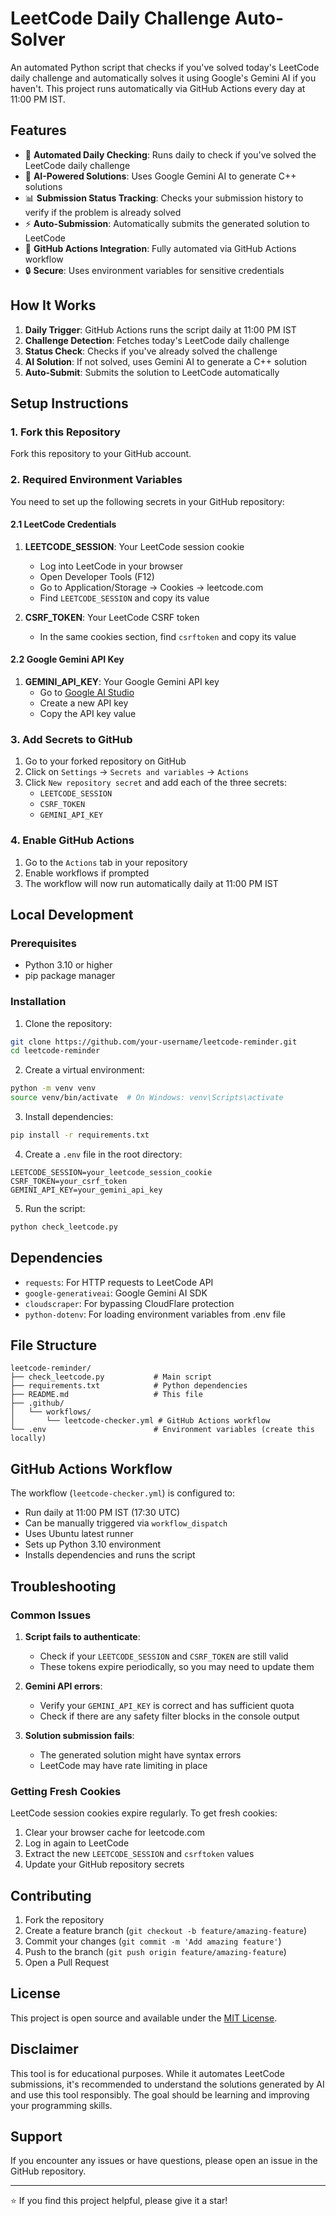 # LeetCode Daily Challenge Auto-Solver

An automated Python script that checks if you've solved today's LeetCode daily challenge and automatically solves it using Google's Gemini AI if you haven't. This project runs automatically via GitHub Actions every day at 11:00 PM IST.

## Features

- 🤖 **Automated Daily Checking**: Runs daily to check if you've solved the LeetCode daily challenge
- 🧠 **AI-Powered Solutions**: Uses Google Gemini AI to generate C++ solutions
- 📊 **Submission Status Tracking**: Checks your submission history to verify if the problem is already solved
- ⚡ **Auto-Submission**: Automatically submits the generated solution to LeetCode
- 🔄 **GitHub Actions Integration**: Fully automated via GitHub Actions workflow
- 🔒 **Secure**: Uses environment variables for sensitive credentials

## How It Works

1. **Daily Trigger**: GitHub Actions runs the script daily at 11:00 PM IST
2. **Challenge Detection**: Fetches today's LeetCode daily challenge
3. **Status Check**: Checks if you've already solved the challenge
4. **AI Solution**: If not solved, uses Gemini AI to generate a C++ solution
5. **Auto-Submit**: Submits the solution to LeetCode automatically

## Setup Instructions

### 1. Fork this Repository

Fork this repository to your GitHub account.

### 2. Required Environment Variables

You need to set up the following secrets in your GitHub repository:

#### 2.1 LeetCode Credentials

1. **LEETCODE_SESSION**: Your LeetCode session cookie
   - Log into LeetCode in your browser
   - Open Developer Tools (F12)
   - Go to Application/Storage → Cookies → leetcode.com
   - Find `LEETCODE_SESSION` and copy its value

2. **CSRF_TOKEN**: Your LeetCode CSRF token
   - In the same cookies section, find `csrftoken` and copy its value

#### 2.2 Google Gemini API Key

1. **GEMINI_API_KEY**: Your Google Gemini API key
   - Go to [Google AI Studio](https://aistudio.google.com/)
   - Create a new API key
   - Copy the API key value

### 3. Add Secrets to GitHub

1. Go to your forked repository on GitHub
2. Click on `Settings` → `Secrets and variables` → `Actions`
3. Click `New repository secret` and add each of the three secrets:
   - `LEETCODE_SESSION`
   - `CSRF_TOKEN`
   - `GEMINI_API_KEY`

### 4. Enable GitHub Actions

1. Go to the `Actions` tab in your repository
2. Enable workflows if prompted
3. The workflow will now run automatically daily at 11:00 PM IST

## Local Development

### Prerequisites

- Python 3.10 or higher
- pip package manager

### Installation

1. Clone the repository:
```bash
git clone https://github.com/your-username/leetcode-reminder.git
cd leetcode-reminder
```

2. Create a virtual environment:
```bash
python -m venv venv
source venv/bin/activate  # On Windows: venv\Scripts\activate
```

3. Install dependencies:
```bash
pip install -r requirements.txt
```

4. Create a `.env` file in the root directory:
```env
LEETCODE_SESSION=your_leetcode_session_cookie
CSRF_TOKEN=your_csrf_token
GEMINI_API_KEY=your_gemini_api_key
```

5. Run the script:
```bash
python check_leetcode.py
```

## Dependencies

- `requests`: For HTTP requests to LeetCode API
- `google-generativeai`: Google Gemini AI SDK
- `cloudscraper`: For bypassing CloudFlare protection
- `python-dotenv`: For loading environment variables from .env file

## File Structure

```
leetcode-reminder/
├── check_leetcode.py           # Main script
├── requirements.txt            # Python dependencies
├── README.md                   # This file
├── .github/
│   └── workflows/
│       └── leetcode-checker.yml # GitHub Actions workflow
└── .env                        # Environment variables (create this locally)
```

## GitHub Actions Workflow

The workflow (`leetcode-checker.yml`) is configured to:
- Run daily at 11:00 PM IST (17:30 UTC)
- Can be manually triggered via `workflow_dispatch`
- Uses Ubuntu latest runner
- Sets up Python 3.10 environment
- Installs dependencies and runs the script

## Troubleshooting

### Common Issues

1. **Script fails to authenticate**:
   - Check if your `LEETCODE_SESSION` and `CSRF_TOKEN` are still valid
   - These tokens expire periodically, so you may need to update them

2. **Gemini API errors**:
   - Verify your `GEMINI_API_KEY` is correct and has sufficient quota
   - Check if there are any safety filter blocks in the console output

3. **Solution submission fails**:
   - The generated solution might have syntax errors
   - LeetCode may have rate limiting in place

### Getting Fresh Cookies

LeetCode session cookies expire regularly. To get fresh cookies:
1. Clear your browser cache for leetcode.com
2. Log in again to LeetCode
3. Extract the new `LEETCODE_SESSION` and `csrftoken` values
4. Update your GitHub repository secrets

## Contributing

1. Fork the repository
2. Create a feature branch (`git checkout -b feature/amazing-feature`)
3. Commit your changes (`git commit -m 'Add amazing feature'`)
4. Push to the branch (`git push origin feature/amazing-feature`)
5. Open a Pull Request

## License

This project is open source and available under the [MIT License](LICENSE).

## Disclaimer

This tool is for educational purposes. While it automates LeetCode submissions, it's recommended to understand the solutions generated by AI and use this tool responsibly. The goal should be learning and improving your programming skills.

## Support

If you encounter any issues or have questions, please open an issue in the GitHub repository.

---

⭐ If you find this project helpful, please give it a star!
